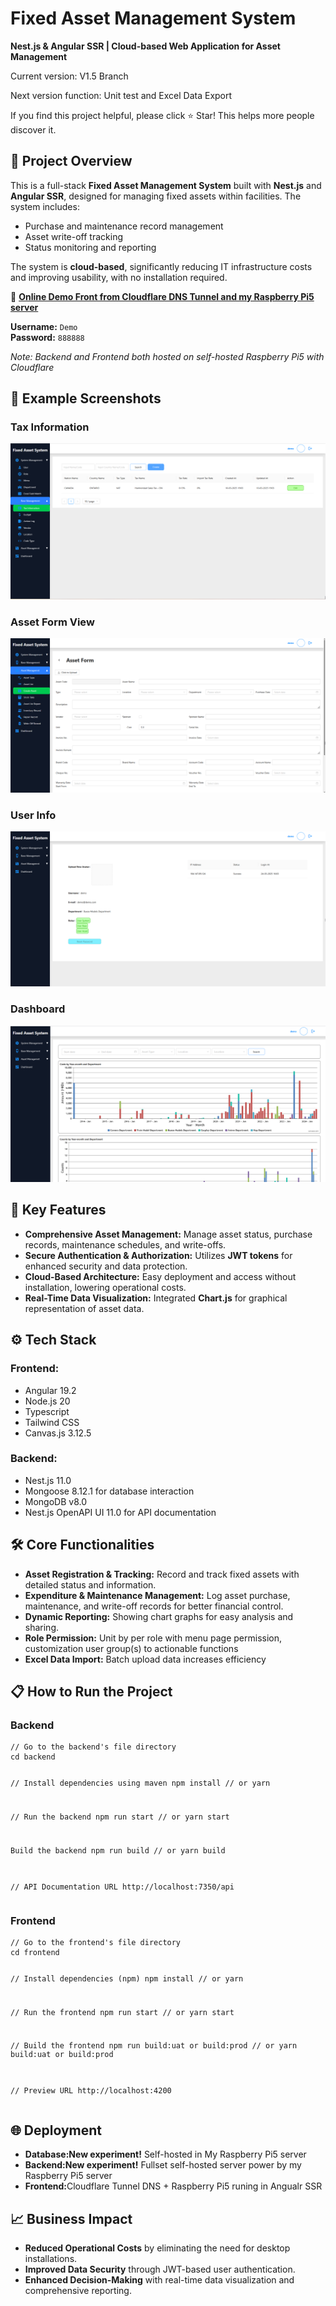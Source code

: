 

<h1>Fixed Asset Management System</h1>
<p><strong>Nest.js & Angular SSR | Cloud-based Web Application for Asset Management</strong></p>
<p>Current version: V1.5 Branch </p>
<p>Next version function: Unit test and Excel Data Export </p>
<p>If you find this project helpful, please click ⭐ Star! This helps more people discover it.</p>

<h2>🌟 Project Overview</h2>
<p>This is a full-stack <strong>Fixed Asset Management System</strong> built with <strong>Nest.js</strong> and <strong>Angular SSR</strong>, designed for managing fixed assets within facilities. The system includes:</p>
<ul>
  <li>Purchase and maintenance record management</li>
  <li>Asset write-off tracking</li>
  <li>Status monitoring and reporting</li>
</ul>
<p>The system is <strong>cloud-based</strong>, significantly reducing IT infrastructure costs and improving usability, with no installation required.</p>

<p>🔗 <strong><a href="https://pos.felix9611.com/login" target="_blank">Online Demo Front from Cloudflare DNS Tunnel and my Raspberry Pi5 server</a></strong></p>
<p><strong>Username:</strong> <code>Demo</code><br>
<strong>Password:</strong> <code>888888</code></p>
<p><em>Note: Backend and Frontend both hosted on self-hosted Raspberry Pi5 with Cloudflare</em></p>

<h2>📸 Example Screenshots</h2>

<h3>Tax Information</h3>
<img src="https://github.com/felix9611/nest-fixedasset-mongo-angular/blob/dev/image/fixedasset-1.png" alt="Dashboard Overview">

<h3>Asset Form View</h3>
<img src="https://github.com/felix9611/nest-fixedasset-mongo-angular/blob/dev/image/fixedasset-2.png" alt="Asset List View">

<h3>User Info</h3>
<img src="https://github.com/felix9611/nest-fixedasset-mongo-angular/blob/dev/image/fixedasset-3.png" alt="Maintenance Records">

<h3>Dashboard</h3>
<img src="https://github.com/felix9611/nest-fixedasset-mongo-angular/blob/dev/image/fixedasset-4.png" alt="Write-Off Management">

<h2>🚀 Key Features</h2>
<ul>
  <li><strong>Comprehensive Asset Management:</strong> Manage asset status, purchase records, maintenance schedules, and write-offs.</li>
  <li><strong>Secure Authentication & Authorization:</strong> Utilizes <strong>JWT tokens</strong> for enhanced security and data protection.</li>
  <li><strong>Cloud-Based Architecture:</strong> Easy deployment and access without installation, lowering operational costs.</li>
  <li><strong>Real-Time Data Visualization:</strong> Integrated <strong>Chart.js</strong> for graphical representation of asset data.</li>
</ul>

<h2>⚙️ Tech Stack</h2>
<h3>Frontend:</h3>
<ul>
  <li>Angular 19.2</li>
  <li>Node.js 20</li>
  <li>Typescript</li>
  <li>Tailwind CSS</li>
  <li>Canvas.js 3.12.5</li>
  <!--<li>xlsx, jspdf for reporting and data export</li>-->
</ul>
<h3>Backend:</h3>
<ul>
  <li>Nest.js 11.0</li>
  <li>Mongoose 8.12.1 for database interaction</li>
  <li>MongoDB v8.0</li>
  <li>Nest.js OpenAPI UI 11.0 for API documentation</li>
</ul>

<h2>🛠️ Core Functionalities</h2>
<ul>
  <li><strong>Asset Registration & Tracking:</strong> Record and track fixed assets with detailed status and information.</li>
  <li><strong>Expenditure & Maintenance Management:</strong> Log asset purchase, maintenance, and write-off records for better financial control.</li>
  <li><strong>Dynamic Reporting:</strong> Showing chart graphs for easy analysis and sharing.</li>
  <li><strong>Role Permission:</strong> Unit by per role with menu page permission, customization user group(s) to actionable functions</li>
  <li><strong>Excel Data Import:</strong> Batch upload data increases efficiency</li>
</ul>

<h2>📋 How to Run the Project</h2>

<h3>Backend</h3>
<pre><code>// Go to the backend's file directory
cd backend

// Install dependencies using maven
npm install
// or
yarn

// Run the backend
npm run start
// or
yarn start

Build the backend
npm run build
// or
yarn build


// API Documentation URL
http://localhost:7350/api
</code></pre>

<h3>Frontend</h3>
<pre><code>// Go to the frontend's file directory
cd frontend

// Install dependencies (npm)
npm install
// or
yarn

// Run the frontend
npm run start
// or
yarn start

// Build the frontend
npm run build:uat or build:prod
// or
yarn build:uat or build:prod

// Preview URL
http://localhost:4200
</code></pre>

<h2>🌐 Deployment</h2>
<ul>
  <li><strong>Database:</strong><strong>New experiment!</strong> Self-hosted in My Raspberry Pi5 server</li>
  <li><strong>Backend:</strong><strong>New experiment!</strong> Fullset self-hosted server power by my Raspberry Pi5 server</li>
  <li><strong>Frontend:</strong>Cloudflare Tunnel DNS + Raspberry Pi5 runing in Angualr SSR</li>
</ul>

<h2>📈 Business Impact</h2>
<ul>
  <li><strong>Reduced Operational Costs</strong> by eliminating the need for desktop installations.</li>
  <li><strong>Improved Data Security</strong> through JWT-based user authentication.</li>
  <li><strong>Enhanced Decision-Making</strong> with real-time data visualization and comprehensive reporting.</li>
</ul>
